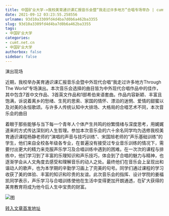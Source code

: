 ```yaml
---
title: 中国矿业大学->我校美育通识课汇报音乐会暨“我走过许多地方”合唱专场举办 | cumt.net.cn
date: 2021-09-12 03:23:55.258556
urlname: 93d10a3309fd4d4ba7d0b6a462ba3355
slug: 93d10a3309fd4d4ba7d0b6a462ba3355
tags: 
- 中国矿业大学
categories:
- cumt.net.cn
- 中国矿业大学
authorbox: false
sidebar: false
---
```

演出现场

近期，我校举办美育通识课汇报音乐会暨中外现代合唱“我走过许多地方Through The World”专场演出。本次音乐会选择的曲目皆为中外现代合唱作品中的佳作，其中包含7首中文作品、3首英文作品和1部希伯来语套曲。作品内容新颖、丰富且饱满，诉说着离乡的愁绪、生死的思索、家国的情怀、漂泊的迷惘、爱情的甜蜜以及对美的永恒歌颂。与许多人传统认知中大排场、大格局的合唱艺术不同，本次音乐会的曲目
<!--more-->
着眼于那些能够与当下每一个青年人个体产生共鸣的纷繁情绪与深度思考，用娓娓道来的方式传达深刻的人生哲理。参加本次音乐会的六十余名同学均为选修我校美育通识课程杨静老师的“演唱的声音与技巧训练”、宋国旭老师的“声乐基础训练”的学生，他们来自全校各年级各专业，在普遍没有接受过专业音乐训练的情况下，需要付出更大的精力来克服声乐学习及合唱训练中遇到的困难。在一次次的课程与排练中，他们学习到了丰富的乐理知识和声乐技巧，体会到了合唱的魅力与精神，也逐渐学会从人文角度去感受和理解音乐的动人之处。最终他们在音乐会上呈现出和谐动人的歌声，也为本学期的辛勤学习画上了完美的句号。同学们通过课程的学习收获了美的体验、丰富的知识和珍贵的友谊。此次音乐会的指挥、设计学院的姜福凯同学表示，声乐学习与合唱训练使他在生活中变得更加开朗通透，在矿大获得的美育教育将成为他今后人生中宝贵的财富。

![图](http://xwzx.cumt.edu.cn/_upload/article/images/c8/9d/8fad9eda4bb286850a7e86dd7331/7884c3d8-187d-4296-a08f-c7f7e78c2a18.png)

[转入文章首发地址](http://xwzx.cumt.edu.cn/34/b2/c523a603314/page.htm)